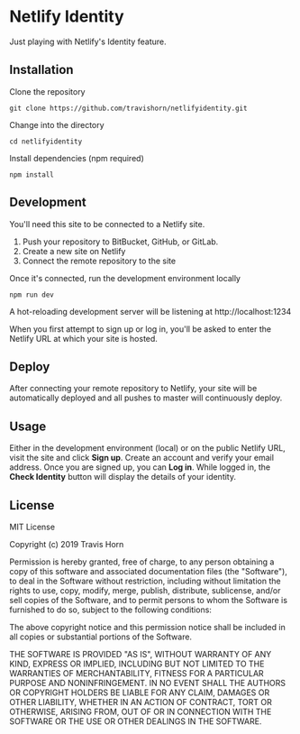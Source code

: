 # Netlify Identity

Just playing with Netlify's Identity feature.

## Installation

Clone the repository

```
git clone https://github.com/travishorn/netlifyidentity.git
```

Change into the directory

```
cd netlifyidentity
```

Install dependencies (npm required)

```
npm install
```

## Development

You'll need this site to be connected to a Netlify site.

1. Push your repository to BitBucket, GitHub, or GitLab.
2. Create a new site on Netlify
3. Connect the remote repository to the site

Once it's connected, run the development environment locally

```
npm run dev
```

A hot-reloading development server will be listening at http://localhost:1234

When you first attempt to sign up or log in, you'll be asked to enter the
Netlify URL at which your site is hosted.

## Deploy

After connecting your remote repository to Netlify, your site will be
automatically deployed and all pushes to master will continuously deploy.

## Usage

Either in the development environment (local) or on the public Netlify URL,
visit the site and click **Sign up**. Create an account and verify your email
address. Once you are signed up, you can **Log in**. While logged in, the
**Check Identity** button will display the details of your identity.

## License

MIT License

Copyright (c) 2019 Travis Horn

Permission is hereby granted, free of charge, to any person obtaining a copy
of this software and associated documentation files (the "Software"), to deal
in the Software without restriction, including without limitation the rights
to use, copy, modify, merge, publish, distribute, sublicense, and/or sell
copies of the Software, and to permit persons to whom the Software is
furnished to do so, subject to the following conditions:

The above copyright notice and this permission notice shall be included in all
copies or substantial portions of the Software.

THE SOFTWARE IS PROVIDED "AS IS", WITHOUT WARRANTY OF ANY KIND, EXPRESS OR
IMPLIED, INCLUDING BUT NOT LIMITED TO THE WARRANTIES OF MERCHANTABILITY,
FITNESS FOR A PARTICULAR PURPOSE AND NONINFRINGEMENT. IN NO EVENT SHALL THE
AUTHORS OR COPYRIGHT HOLDERS BE LIABLE FOR ANY CLAIM, DAMAGES OR OTHER
LIABILITY, WHETHER IN AN ACTION OF CONTRACT, TORT OR OTHERWISE, ARISING FROM,
OUT OF OR IN CONNECTION WITH THE SOFTWARE OR THE USE OR OTHER DEALINGS IN THE
SOFTWARE.
